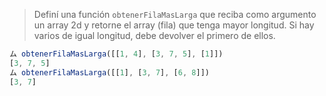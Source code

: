> Definí una función `obtenerFilaMasLarga` que reciba como argumento un array 2d y retorne el array (fila) que tenga mayor longitud. Si hay varios de igual longitud, debe devolver el primero de ellos.
>
```javascript
ム obtenerFilaMasLarga([[1, 4], [3, 7, 5], [1]])
[3, 7, 5]
ム obtenerFilaMasLarga([[1], [3, 7], [6, 8]])
[3, 7]
```